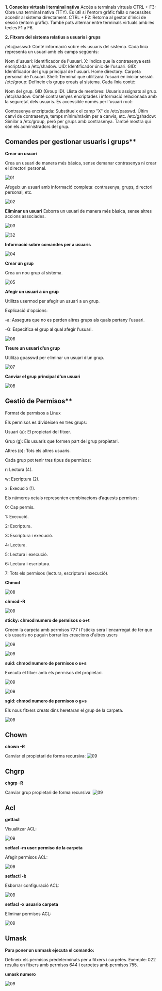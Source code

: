 
**1. Consoles virtuals i terminal nativa**
Accés a terminals virtuals
CTRL + F3: Obre una terminal nativa (TTY). És útil si l'entorn gràfic falla o necessites accedir al sistema directament.
CTRL + F2: Retorna al gestor d'inici de sessió (entorn gràfic). També pots alternar entre terminals virtuals amb les tecles F1 a F6.

**2. Fitxers del sistema relatius a usuaris i grups**

/etc/passwd:
Conté informació sobre els usuaris del sistema. Cada línia representa un usuari amb els camps següents:

Nom d'usuari: Identificador de l'usuari.
X: Indica que la contrasenya està encriptada a /etc/shadow.
UID: Identificador únic de l'usuari.
GID: Identificador del grup principal de l'usuari.
Home directory: Carpeta personal de l'usuari.
Shell: Terminal que utilitzarà l'usuari en iniciar sessió.
/etc/group:
Defineix els grups creats al sistema. Cada línia conté:

Nom del grup.
GID (Group ID).
Llista de membres: Usuaris assignats al grup.
/etc/shadow:
Conté contrasenyes encriptades i informació relacionada amb la seguretat dels usuaris. És accessible només per l'usuari root:

Contrasenya encriptada: Substitueix el camp "X" de /etc/passwd.
Últim canvi de contrasenya, temps mínim/màxim per a canvis, etc.
/etc/gshadow:
Similar a /etc/group, però per grups amb contrasenya. També mostra qui són els administradors del grup.

## Comandes per gestionar usuaris i grups**

**Crear un usuari**

Crea un usuari de manera més bàsica, sense demanar contrasenya ni crear el directori personal.

![01](images/1.png)

Afegeix un usuari amb informació completa: contrasenya, grups, directori personal, etc.

![02](images/1.2.png)

**Eliminar un usuari**
Esborra un usuari de manera més bàsica, sense altres accions associades.

![03](images/2.png)

![32](images/3.2.png)

**Informació sobre comandes per a usuaris**

![04](images/3.png)

**Crear un grup**

Crea un nou grup al sistema.

![05](images/4.png)

**Afegir un usuari a un grup**

Utilitza usermod per afegir un usuari a un grup.

Explicació d'opcions:

-a: Assegura que no es perden altres grups als quals pertany 
l'usuari.

-G: Especifica el grup al qual afegir l'usuari.

![06](images/5.png)

**Treure un usuari d’un grup**

Utilitza gpasswd per eliminar un usuari d’un grup.


![07](images/6.png)

**Canviar el grup principal d'un usuari**

![08](images/7.png)

## Gestió de Permisos**
Format de permisos a Linux

Els permisos es divideixen en tres grups:

Usuari (u): El propietari del fitxer.

Grup (g): Els usuaris que formen part del grup propietari.

Altres (o): Tots els altres usuaris.

Cada grup pot tenir tres tipus de permisos:

r: Lectura (4).

w: Escriptura (2).

x: Execució (1).

Els números octals representen combinacions d’aquests permisos:

0: Cap permís.

1: Execució.

2: Escriptura.

3: Escriptura i execució.

4: Lectura.

5: Lectura i execució.

6: Lectura i escriptura.

7: Tots els permisos (lectura, escriptura i execució).


**Chmod**

![08](images/8.png)


**chmod -R**

![09](images/9.png)

**sticky: chmod numero de permisos o o+t**

Creem la carpeta amb permisos 777 i l'sticky sera l'encarregat de fer que els usuaris no puguin borrar les creacions d'altres users

![09](images/pre13.png)

![09](images/13.png)



**suid: chmod numero de permisos o u+s**

Executa el fitxer amb els permisos del propietari.

![09](images/14.png)

![09](images/15.png)



**sgid: chmod numero de permisos o g+s**


Els nous fitxers creats dins heretaran el grup de la carpeta.

![09](images/16.png)


## Chown

**chown -R**

Canviar el propietari de forma recursiva:
![09](images/17.png)

## Chgrp

**chgrp -R**

Canviar grup propietari de forma recursiva:
![09](images/18.png)

## Acl

**getfacl**

Visualitzar ACL:

![09](images/19.png)

**setfacl -m user:permiso de la carpeta**

Afegir permisos ACL:

![09](images/20.png)

**setfactl -b**

Esborrar configuració ACL:

![09](images/21.png)

**setfacl -x usuario carpeta**

Eliminar permisos ACL:

![09](images/22.png)



## Umask

**Para poner un unmask ejecuta el comando:**

Defineix els permisos predeterminats per a fitxers i carpetes.
Exemple: 022 resulta en fitxers amb permisos 644 i carpetes 
amb permisos 755.

**umask numero**

![09](images/23.png)
